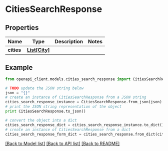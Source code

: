 # CitiesSearchResponse


## Properties
Name | Type | Description | Notes
------------ | ------------- | ------------- | -------------
**cities** | [**List[City]**](City.md) |  | 

## Example

```python
from openapi_client.models.cities_search_response import CitiesSearchResponse

# TODO update the JSON string below
json = "{}"
# create an instance of CitiesSearchResponse from a JSON string
cities_search_response_instance = CitiesSearchResponse.from_json(json)
# print the JSON string representation of the object
print CitiesSearchResponse.to_json()

# convert the object into a dict
cities_search_response_dict = cities_search_response_instance.to_dict()
# create an instance of CitiesSearchResponse from a dict
cities_search_response_form_dict = cities_search_response.from_dict(cities_search_response_dict)
```
[[Back to Model list]](../README.md#documentation-for-models) [[Back to API list]](../README.md#documentation-for-api-endpoints) [[Back to README]](../README.md)


